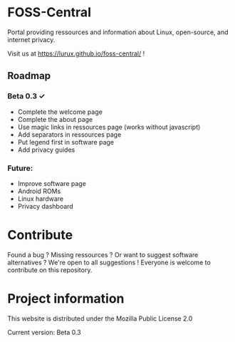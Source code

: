 # FOSS-Central

Portal providing ressources and information about Linux, open-source, and internet privacy.

Visit us at https://lurux.github.io/foss-central/ !

## Roadmap

### Beta 0.3 ✓

- Complete the welcome page
- Complete the about page
- Use magic links in ressources page (works without javascript)
- Add separators in ressources page
- Put legend first in software page
- Add privacy guides

### Future:

- Improve software page
- Android ROMs
- Linux hardware
- Privacy dashboard

# Contribute

Found a bug ? Missing ressources ? Or want to suggest software alternatives ? We're open to all suggestions ! Everyone is welcome to contribute on this repository.

# Project information

This website is distributed under the Mozilla Public License 2.0

Current version: Beta 0.3
